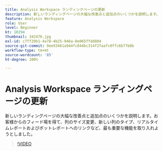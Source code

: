 ```yaml
---
title: Analysis Workspace ランディングページの更新
description: 新しいランディングページの大幅な改善点と追加点のいくつかを説明します。お客様からのフィードバックを得て、最も顕著なものを取り入れようとしました…（説明は 60 〜 160 文字にする必要があります）
feature: Analysis Workspace
role: User
level: Beginner
kt: 10294
thumbnail: 342476.jpg
exl-id: c7ff29b1-4a78-4b25-946a-0e065ffdd804
source-git-commit: 9ee93461a944fc844bc314f2faafc0ffc6b77b8b
workflow-type: tm+mt
source-wordcount: '85'
ht-degree: 100%

---
```


# Analysis Workspace ランディングページの更新

新しいランディングページの大幅な改善点と追加点のいくつかを説明します。お客様からのフィード場を得て、列のサイズ変更、新しい列のタイプ、リアルタイムレポートおよびボットレポートへのリンクなど、最も重要な機能を取り入れようとしました。

>[!VIDEO](https://video.tv.adobe.com/v/342476/?quality=12&learn=on)
